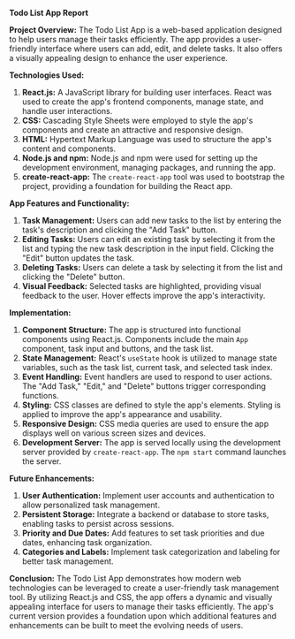 **Todo List App Report**

**Project Overview:**
The Todo List App is a web-based application designed to help users manage their tasks efficiently. The app provides a user-friendly interface where users can add, edit, and delete tasks. It also offers a visually appealing design to enhance the user experience.

**Technologies Used:**

1. **React.js:** A JavaScript library for building user interfaces. React was used to create the app's frontend components, manage state, and handle user interactions.
2. **CSS:** Cascading Style Sheets were employed to style the app's components and create an attractive and responsive design.
3. **HTML:** Hypertext Markup Language was used to structure the app's content and components.
4. **Node.js and npm:** Node.js and npm were used for setting up the development environment, managing packages, and running the app.
5. **create-react-app:** The `create-react-app` tool was used to bootstrap the project, providing a foundation for building the React app.

**App Features and Functionality:**

1. **Task Management:** Users can add new tasks to the list by entering the task's description and clicking the "Add Task" button.
2. **Editing Tasks:** Users can edit an existing task by selecting it from the list and typing the new task description in the input field. Clicking the "Edit" button updates the task.
3. **Deleting Tasks:** Users can delete a task by selecting it from the list and clicking the "Delete" button.
4. **Visual Feedback:** Selected tasks are highlighted, providing visual feedback to the user. Hover effects improve the app's interactivity.

**Implementation:**

1. **Component Structure:** The app is structured into functional components using React.js. Components include the main `App` component, task input and buttons, and the task list.
2. **State Management:** React's `useState` hook is utilized to manage state variables, such as the task list, current task, and selected task index.
3. **Event Handling:** Event handlers are used to respond to user actions. The "Add Task," "Edit," and "Delete" buttons trigger corresponding functions.
4. **Styling:** CSS classes are defined to style the app's elements. Styling is applied to improve the app's appearance and usability.
5. **Responsive Design:** CSS media queries are used to ensure the app displays well on various screen sizes and devices.
6. **Development Server:** The app is served locally using the development server provided by `create-react-app`. The `npm start` command launches the server.

**Future Enhancements:**

1. **User Authentication:** Implement user accounts and authentication to allow personalized task management.
2. **Persistent Storage:** Integrate a backend or database to store tasks, enabling tasks to persist across sessions.
3. **Priority and Due Dates:** Add features to set task priorities and due dates, enhancing task organization.
4. **Categories and Labels:** Implement task categorization and labeling for better task management.

**Conclusion:**
The Todo List App demonstrates how modern web technologies can be leveraged to create a user-friendly task management tool. By utilizing React.js and CSS, the app offers a dynamic and visually appealing interface for users to manage their tasks efficiently. The app's current version provides a foundation upon which additional features and enhancements can be built to meet the evolving needs of users.
